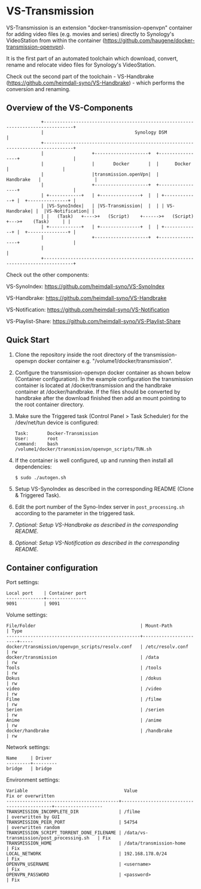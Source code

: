 #  VS-Transmission

VS-Transmission is an extension "docker-transmission-openvpn" container for adding video files (e.g. movies and series) directly to Synology's VideoStation from within the container (https://github.com/haugene/docker-transmission-openvpn).

It is the first part of an automated toolchain which download, convert, rename and relocate video files for Synology's VideoStation.

Check out the second part of the toolchain - VS-Handbrake (https://github.com/heimdall-syno/VS-Handbrake) - which performs the conversion and renaming.

## Overview of the VS-Components
```
             +---------------------------------------------------------------------------------+
             |                                  Synology DSM                                   |
             +---------------------------------------------------------------------------------+
             |                  +--------------------+  +-----------------+                    |
             |                  |       Docker       |  |      Docker     |                    |
             |                  |transmission.openVpn|  |     Handbrake   |                    |
             |                  +--------------------+  +-----------------+                    |
             | +------------+   | +---------------+  |  | +-------------+ |  +---------------+ |
             | |VS-SynoIndex|   | |VS-Transmission|  |  | | VS-Handbrake| |  |VS-Notification| |
             | |   (Task)   +---->+   (Script)    +------>+   (Script)  +--->+    (Task)     | |
             | +------------+   | +---------------+  |  | +-------------+ |  +---------------+ |
             |                  +--------------------+  +-----------------+                    |
             |                                                                                 |
             +---------------------------------------------------------------------------------+
```

Check out the other components:


VS-SynoIndex:      https://github.com/heimdall-syno/VS-SynoIndex

VS-Handbrake:      https://github.com/heimdall-syno/VS-Handbrake

VS-Notification:   https://github.com/heimdall-syno/VS-Notification

VS-Playlist-Share: https://github.com/heimdall-syno/VS-Playlist-Share

## Quick Start

1. Clone the repository inside the root directory of the transmission-openvpn docker container e.g. "/volume1/docker/transmission".

2. Configure the transmission-openvpn docker container as shown below (Container configuration). In the example configuration the transmission container is located at /docker/transmission and the handbrake container at /docker/handbrake. If the files should be converted by handbrake after the download finished then add an mount pointing to the root container directory.

3. Make sure the Triggered task (Control Panel > Task Scheduler) for the /dev/net/tun device is configured:
	```
    Task:       Docker-Transmission
    User:       root
    Command:    bash /volume1/docker/transmission/openvpn_scripts/TUN.sh
    ```

4. If the container is well configured, up and running then install all dependencies:
    ```
    $ sudo ./autogen.sh
    ```

5. Setup VS-SynoIndex as described in the corresponding README (Clone & Triggered Task).

6. Edit the port number of the Syno-Index server in `post_processing.sh` according to the parameter in the triggered task.

7. _Optional: Setup VS-Handbrake as described in the corresponding README._

8. _Optional: Setup VS-Notification as described in the corresponding README._

## Container configuration

Port settings:
```
Local port    | Container port
--------------+---------------
9091          | 9091
```

Volume settings:
```
File/Folder                                       | Mount-Path            | Type
--------------------------------------------------+-----------------------+-----
docker/transmission/openvpn_scripts/resolv.conf   | /etc/resolv.conf      | rw
docker/transmission                               | /data                 | rw
Tools                                             | /tools                | rw
Dokus                                             | /dokus                | rw
video                                             | /video                | rw
Filme                                             | /filme                | rw
Serien                                            | /serien               | rw
Anime                                             | /anime                | rw
docker/handbrake                                  | /handbrake            | rw
```

Network settings:
```
Name     | Driver
---------+---------
bridge   | bridge
```


Environment settings:
```
Variable                                    Value                                       Fix or overwritten
------------------------------------------+--------------------------------------------+------------------
TRANSMISSION_INCOMPLETE_DIR               | /filme                                     | overwritten by GUI
TRANSMISSION_PEER_PORT                    | 54754                                      | overwritten random
TRANSMISSION_SCRIPT_TORRENT_DONE_FILENAME | /data/vs-transmission/post_processing.sh   | Fix
TRANSMISSION_HOME                         | /data/transmission-home                    | Fix
LOCAL_NETWORK                             | 192.168.178.0/24                           | Fix
OPENVPN_USERNAME                          | <username>                                 | Fix
OPENVPN_PASSWORD                          | <password>                                 | Fix
```
